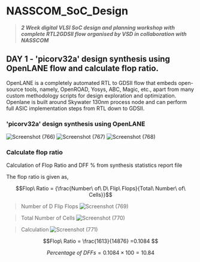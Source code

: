# NASSCOM_SoC_Design
>***2 Week digital VLSI SoC design and planning workshop with complete RTL2GDSII flow organised by VSD in collaboration with NASSCOM***

## DAY 1 - 'picorv32a' design synthesis using OpenLANE flow and calculate flop ratio.

OpenLANE is a completely automated RTL to GDSII flow that embeds open-source tools, namely, OpenROAD, Yosys, ABC, Magic, etc., apart from many custom methodology scripts for design exploration and optimization. Openlane is built around Skywater 130nm process node and can perform full ASIC implementation steps from RTL down to GDSII.

### 'picorv32a' design synthesis using OpenLANE

![Screenshot (766)](https://github.com/user-attachments/assets/1256d4a0-2e27-455d-bad4-1a5bd55ba5b5)
![Screenshot (767)](https://github.com/user-attachments/assets/47845d3b-aa36-4a18-8d42-6685cf648d7b)
![Screenshot (768)](https://github.com/user-attachments/assets/f230417b-c1e1-42b3-8dee-237c9f005927)

### Calculate flop ratio

Calculation of Flop Ratio and DFF % from synthesis statistics report file

The flop ratio is given as,

$$Flop\ Ratio = {\frac{Number\ of\ D\ Flip\ Flops}{Total\ Number\ of\ Cells}}$$

>Number of D Flip Flops
>![Screenshot (769)](https://github.com/user-attachments/assets/e71f3bd8-0c43-4a47-bb8f-523c6c55a60d)

>Total Number of Cells
>![Screenshot (770)](https://github.com/user-attachments/assets/cb184049-7e4c-40e8-a401-c960b8e1eb49)

>Calculation
>![Screenshot (771)](https://github.com/user-attachments/assets/8a000b00-f7df-4572-bb17-99e68e1e24ac)

$$Flop\ Ratio = \frac{1613}{14876} =0.1084 $$

$$Percentage\ of \ DFFs = 0.1084 \times 100 = 10.84%$$
